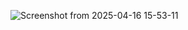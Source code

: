![Screenshot from 2025-04-16 15-53-11](https://github.com/user-attachments/assets/5e451d65-648a-4b9f-9d10-efe4c11ef38e)
